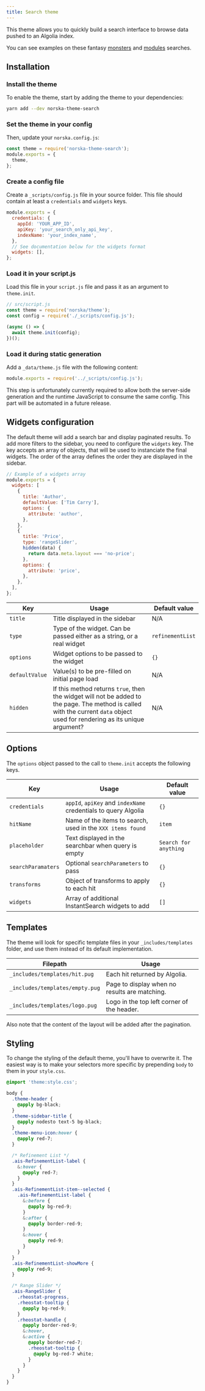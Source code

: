 ```yaml
---
title: Search theme
---
```


This theme allows you to quickly build a search interface to browse data pushed
to an Algolia index.

You can see examples on these fantasy [monsters][1] and [modules][2] searches.

## Installation

### Install the theme

To enable the theme, start by adding the theme to your dependencies:

```sh
yarn add --dev norska-theme-search
```

### Set the theme in your config

Then, update your `norska.config.js`:

```js
const theme = require('norska-theme-search');
module.exports = {
  theme,
};
```

### Create a config file

Create a `_scripts/config.js` file in your source folder. This file should
contain at least a `credentials` and `widgets` keys.

```js
module.exports = {
  credentials: {
    appId: 'YOUR_APP_ID',
    apiKey: 'your_search_only_api_key',
    indexName: 'your_index_name',
  },
  // See documentation below for the widgets format
  widgets: [],
};
```

### Load it in your script.js

Load this file in your `script.js` file and pass it as an argument to
`theme.init`.

```js
// src/script.js
const theme = require('norska/theme');
const config = require('./_scripts/config.js');

(async () => {
  await theme.init(config);
})();
```

### Load it during static generation

Add a `_data/theme.js` file with the following content:

```js
module.exports = require('../_scripts/config.js');
```

This step is unfortunately currently required to allow both the server-side
generation and the runtime JavaScript to consume the same config. This part will
be automated in a future release.

## Widgets configuration

The default theme will add a search bar and display paginated results. To add
more filters to the sidebar, you need to configure the `widgets` key. The key
accepts an array of objects, that will be used to instanciate the final widgets.
The order of the array defines the order they are displayed in the sidebar.

```js
// Example of a widgets array
module.exports = {
  widgets: [
    {
      title: 'Author',
      defaultValue: ['Tim Carry'],
      options: {
        attribute: 'author',
      },
    },
    {
      title: 'Price',
      type: 'rangeSlider',
      hidden(data) {
        return data.meta.layout === 'no-price';
      },
      options: {
        attribute: 'price',
      },
    },
  ],
};
```

| Key            | Usage                                                                                                                                                                        | Default value    |
| -------------- | ---------------------------------------------------------------------------------------------------------------------------------------------------------------------------- | ---------------- |
| `title`        | Title displayed in the sidebar                                                                                                                                               | N/A              |
| `type`         | Type of the widget. Can be passed either as a string, or a real widget                                                                                                       | `refinementList` |
| `options`      | Widget options to be passed to the widget                                                                                                                                    | `{}`             |
| `defaultValue` | Value(s) to be pre-filled on initial page load                                                                                                                               | N/A              |
| `hidden`       | If this method returns `true`, then the widget will not be added to the page. The method is called with the current `data` object used for rendering as its unique argument? | N/A              |

## Options

The `options` object passed to the call to `theme.init` accepts the following
keys.

| Key                | Usage                                                          | Default value         |
| ------------------ | -------------------------------------------------------------- | --------------------- |
| `credentials`      | `appId`, `apiKey` and `indexName` credentials to query Algolia | `{}`                  |
| `hitName`          | Name of the items to search, used in the `XXX items found`     | `item`                |
| `placeholder`      | Text displayed in the searchbar when query is empty            | `Search for anything` |
| `searchParamaters` | Optional `searchParameters` to pass                            | `{}`                  |
| `transforms`       | Object of transforms to apply to each hit                      | `{}`                  |
| `widgets`          | Array of additional InstantSearch widgets to add               | `[]`                  |

## Templates

The theme will look for specific template files in your `_includes/templates`
folder, and use them instead of its default implementation.

| Filepath                        | Usage                                         |
| ------------------------------- | --------------------------------------------- |
| `_includes/templates/hit.pug`   | Each hit returned by Algolia.                 |
| `_includes/templates/empty.pug` | Page to display when no results are matching. |
| `_includes/templates/logo.pug`  | Logo in the top left corner of the header.    |

Also note that the content of the layout will be added after the pagination.

## Styling

To change the styling of the default theme, you'll have to overwrite it. The
easiest way is to make your selectors more specific by prepending `body` to
them in your `style.css`.

```scss
@import 'theme:style.css';

body {
  .theme-header {
    @apply bg-black;
  }
  .theme-sidebar-title {
    @apply nodesto text-5 bg-black;
  }
  .theme-menu-icon:hover {
    @apply red-7;
  }

  /* Refinement List */
  .ais-RefinementList-label {
    &:hover {
      @apply red-7;
    }
  }
  .ais-RefinementList-item--selected {
    .ais-RefinementList-label {
      &:before {
        @apply bg-red-9;
      }
      &:after {
        @apply border-red-9;
      }
      &:hover {
        @apply red-9;
      }
    }
  }
  .ais-RefinementList-showMore {
    @apply red-9;
  }

  /* Range Slider */
  .ais-RangeSlider {
    .rheostat-progress,
    .rheostat-tooltip {
      @apply bg-red-9;
    }
    .rheostat-handle {
      @apply border-red-9;
      &:hover,
      &:active {
        @apply border-red-7;
        .rheostat-tooltip {
          @apply bg-red-7 white;
        }
      }
    }
  }
}
```

[1]: https://gamemaster.pixelastic.com/monsters/dnd/
[2]: https://gamemaster.pixelastic.com/society/
